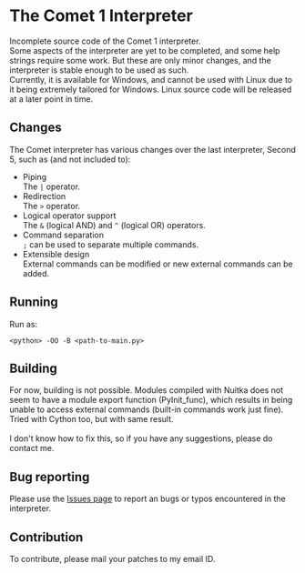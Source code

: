 # The Comet 1 Interpreter
Incomplete source code of the Comet 1 interpreter.<br>
Some aspects of the interpreter are yet to be completed, and some help strings require some work. But these are only minor changes, and the interpreter is stable enough to be used as such.<br>
Currently, it is available for Windows, and cannot be used with Linux due to it being extremely tailored for Windows. Linux source code will be released at a later point in time.

## Changes
The Comet interpreter has various changes over the last interpreter, Second 5, such as (and not included to):
 - Piping<br>
   The `|` operator.
 - Redirection<br>
   The `>` operator.
 - Logical operator support<br>
   The `&` (logical AND) and `^` (logical OR) operators.
 - Command separation<br>
   `;` can be used to separate multiple commands.
 - Extensible design<br>
   External commands can be modified or new external commands can be added.

## Running
Run as:
```
<python> -OO -B <path-to-main.py>
```

## Building
For now, building is not possible. Modules compiled with Nuitka does not seem to have a module export function (PyInit_func), which results in being unable to access external commands (built-in commands work just fine). Tried with Cython too, but with same result.<br>
<br>
I don't know how to fix this, so if you have any suggestions, please do contact me.

## Bug reporting
Please use the [Issues page](http://github.com/cpythonist/Comet1/issues) to report an bugs or typos encountered in the interpreter.

## Contribution
To contribute, please mail your patches to my email ID.
